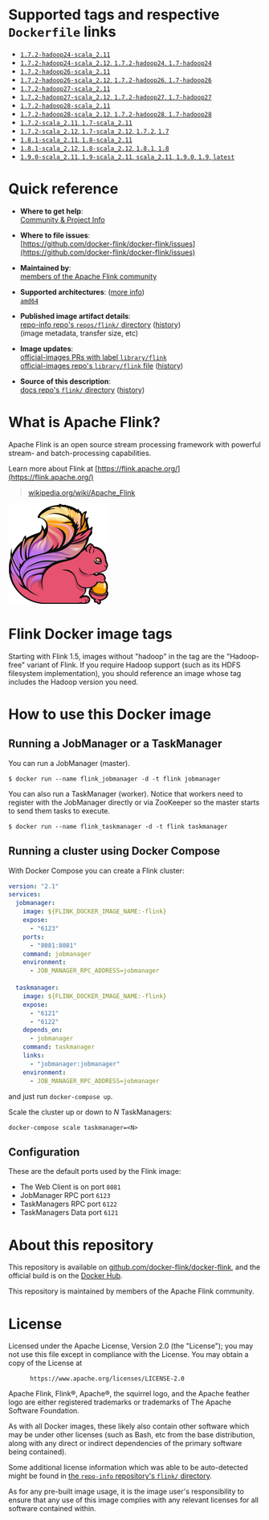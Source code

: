 <!--

********************************************************************************

WARNING:

    DO NOT EDIT "flink/README.md"

    IT IS AUTO-GENERATED

    (from the other files in "flink/" combined with a set of templates)

********************************************************************************

-->

# Supported tags and respective `Dockerfile` links

-	[`1.7.2-hadoop24-scala_2.11`](https://github.com/docker-flink/docker-flink/blob/f96f07a516dbd4d9544d22c5272006ccd0b988d6/1.7/hadoop24-scala_2.11-debian/Dockerfile)
-	[`1.7.2-hadoop24-scala_2.12`, `1.7.2-hadoop24`, `1.7-hadoop24`](https://github.com/docker-flink/docker-flink/blob/f96f07a516dbd4d9544d22c5272006ccd0b988d6/1.7/hadoop24-scala_2.12-debian/Dockerfile)
-	[`1.7.2-hadoop26-scala_2.11`](https://github.com/docker-flink/docker-flink/blob/f96f07a516dbd4d9544d22c5272006ccd0b988d6/1.7/hadoop26-scala_2.11-debian/Dockerfile)
-	[`1.7.2-hadoop26-scala_2.12`, `1.7.2-hadoop26`, `1.7-hadoop26`](https://github.com/docker-flink/docker-flink/blob/f96f07a516dbd4d9544d22c5272006ccd0b988d6/1.7/hadoop26-scala_2.12-debian/Dockerfile)
-	[`1.7.2-hadoop27-scala_2.11`](https://github.com/docker-flink/docker-flink/blob/f96f07a516dbd4d9544d22c5272006ccd0b988d6/1.7/hadoop27-scala_2.11-debian/Dockerfile)
-	[`1.7.2-hadoop27-scala_2.12`, `1.7.2-hadoop27`, `1.7-hadoop27`](https://github.com/docker-flink/docker-flink/blob/f96f07a516dbd4d9544d22c5272006ccd0b988d6/1.7/hadoop27-scala_2.12-debian/Dockerfile)
-	[`1.7.2-hadoop28-scala_2.11`](https://github.com/docker-flink/docker-flink/blob/f96f07a516dbd4d9544d22c5272006ccd0b988d6/1.7/hadoop28-scala_2.11-debian/Dockerfile)
-	[`1.7.2-hadoop28-scala_2.12`, `1.7.2-hadoop28`, `1.7-hadoop28`](https://github.com/docker-flink/docker-flink/blob/f96f07a516dbd4d9544d22c5272006ccd0b988d6/1.7/hadoop28-scala_2.12-debian/Dockerfile)
-	[`1.7.2-scala_2.11`, `1.7-scala_2.11`](https://github.com/docker-flink/docker-flink/blob/f96f07a516dbd4d9544d22c5272006ccd0b988d6/1.7/scala_2.11-debian/Dockerfile)
-	[`1.7.2-scala_2.12`, `1.7-scala_2.12`, `1.7.2`, `1.7`](https://github.com/docker-flink/docker-flink/blob/f96f07a516dbd4d9544d22c5272006ccd0b988d6/1.7/scala_2.12-debian/Dockerfile)
-	[`1.8.1-scala_2.11`, `1.8-scala_2.11`](https://github.com/docker-flink/docker-flink/blob/60c582b1422f77a336bafb89fb9ae4f1965027a8/1.8/scala_2.11-debian/Dockerfile)
-	[`1.8.1-scala_2.12`, `1.8-scala_2.12`, `1.8.1`, `1.8`](https://github.com/docker-flink/docker-flink/blob/60c582b1422f77a336bafb89fb9ae4f1965027a8/1.8/scala_2.12-debian/Dockerfile)
-	[`1.9.0-scala_2.11`, `1.9-scala_2.11`, `scala_2.11`, `1.9.0`, `1.9`, `latest`](https://github.com/docker-flink/docker-flink/blob/96ba1b82f27b6d551828e470a2f4058a5874653d/1.9/scala_2.11-debian/Dockerfile)

# Quick reference

-	**Where to get help**:  
	[Community & Project Info](https://flink.apache.org/community.html)

-	**Where to file issues**:  
	[https://github.com/docker-flink/docker-flink/issues](https://github.com/docker-flink/docker-flink/issues)

-	**Maintained by**:  
	[members of the Apache Flink community](https://github.com/docker-flink/docker-flink)

-	**Supported architectures**: ([more info](https://github.com/docker-library/official-images#architectures-other-than-amd64))  
	[`amd64`](https://hub.docker.com/r/amd64/flink/)

-	**Published image artifact details**:  
	[repo-info repo's `repos/flink/` directory](https://github.com/docker-library/repo-info/blob/master/repos/flink) ([history](https://github.com/docker-library/repo-info/commits/master/repos/flink))  
	(image metadata, transfer size, etc)

-	**Image updates**:  
	[official-images PRs with label `library/flink`](https://github.com/docker-library/official-images/pulls?q=label%3Alibrary%2Fflink)  
	[official-images repo's `library/flink` file](https://github.com/docker-library/official-images/blob/master/library/flink) ([history](https://github.com/docker-library/official-images/commits/master/library/flink))

-	**Source of this description**:  
	[docs repo's `flink/` directory](https://github.com/docker-library/docs/tree/master/flink) ([history](https://github.com/docker-library/docs/commits/master/flink))

# What is Apache Flink?

Apache Flink is an open source stream processing framework with powerful stream- and batch-processing capabilities.

Learn more about Flink at [https://flink.apache.org/](https://flink.apache.org/)

> [wikipedia.org/wiki/Apache_Flink](https://en.wikipedia.org/wiki/Apache_Flink)

![logo](https://raw.githubusercontent.com/docker-library/docs/71398f44551617e3934a86b4b7a3c770ae093b59/flink/logo.png)

# Flink Docker image tags

Starting with Flink 1.5, images without "hadoop" in the tag are the "Hadoop-free" variant of Flink. If you require Hadoop support (such as its HDFS filesystem implementation), you should reference an image whose tag includes the Hadoop version you need.

# How to use this Docker image

## Running a JobManager or a TaskManager

You can run a JobManager (master).

```console
$ docker run --name flink_jobmanager -d -t flink jobmanager
```

You can also run a TaskManager (worker). Notice that workers need to register with the JobManager directly or via ZooKeeper so the master starts to send them tasks to execute.

```console
$ docker run --name flink_taskmanager -d -t flink taskmanager
```

## Running a cluster using Docker Compose

With Docker Compose you can create a Flink cluster:

```yml
version: "2.1"
services:
  jobmanager:
    image: ${FLINK_DOCKER_IMAGE_NAME:-flink}
    expose:
      - "6123"
    ports:
      - "8081:8081"
    command: jobmanager
    environment:
      - JOB_MANAGER_RPC_ADDRESS=jobmanager

  taskmanager:
    image: ${FLINK_DOCKER_IMAGE_NAME:-flink}
    expose:
      - "6121"
      - "6122"
    depends_on:
      - jobmanager
    command: taskmanager
    links:
      - "jobmanager:jobmanager"
    environment:
      - JOB_MANAGER_RPC_ADDRESS=jobmanager
```

and just run `docker-compose up`.

Scale the cluster up or down to *N* TaskManagers:

```console
docker-compose scale taskmanager=<N>
```

## Configuration

These are the default ports used by the Flink image:

-	The Web Client is on port `8081`
-	JobManager RPC port `6123`
-	TaskManagers RPC port `6122`
-	TaskManagers Data port `6121`

# About this repository

This repository is available on [github.com/docker-flink/docker-flink](https://github.com/docker-flink/docker-flink), and the official build is on the [Docker Hub](https://hub.docker.com/_/flink/).

This repository is maintained by members of the Apache Flink community.

# License

Licensed under the Apache License, Version 2.0 (the "License"); you may not use this file except in compliance with the License. You may obtain a copy of the License at

	      https://www.apache.org/licenses/LICENSE-2.0

Apache Flink, Flink®, Apache®, the squirrel logo, and the Apache feather logo are either registered trademarks or trademarks of The Apache Software Foundation.

As with all Docker images, these likely also contain other software which may be under other licenses (such as Bash, etc from the base distribution, along with any direct or indirect dependencies of the primary software being contained).

Some additional license information which was able to be auto-detected might be found in [the `repo-info` repository's `flink/` directory](https://github.com/docker-library/repo-info/tree/master/repos/flink).

As for any pre-built image usage, it is the image user's responsibility to ensure that any use of this image complies with any relevant licenses for all software contained within.
